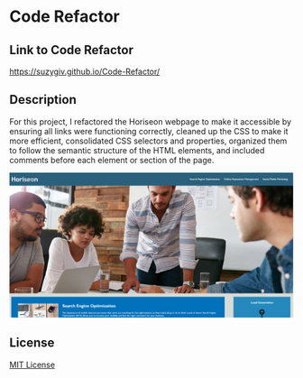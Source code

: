 # Code Refactor
## Link to Code Refactor
https://suzygiv.github.io/Code-Refactor/

## Description

For this project, I refactored the Horiseon webpage to make it accessible by ensuring all links were functioning correctly, cleaned up the CSS to make it more efficient, consolidated CSS selectors and properties, organized them to follow the semantic structure of the HTML elements, and included comments before each element or section of the page. 

![Code Refator Landing Page](https://github.com/suzygiv/Code-Refactor/blob/master/images/Horizeon%20Landing%20Page.PNG)

## License
[MIT License](http://opensource.org/licenses/mit-license.php)
